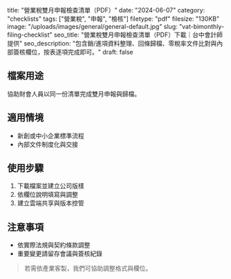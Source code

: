 title: "營業稅雙月申報檢查清單（PDF）"
date: "2024-06-07"
category: "checklists"
tags: ["營業稅", "申報", "檢核"]
filetype: "pdf"
filesize: "130KB"
image: "/uploads/images/general/general-default.jpg"
slug: "vat-bimonthly-filing-checklist"
seo_title: "營業稅雙月申報檢查清單（PDF）下載｜台中會計師提供"
seo_description: "包含銷/進項資料整理、回條歸檔、零稅率文件比對與內部簽核欄位，按表逐項完成即可。"
draft: false


## 檔案用途
協助財會人員以同一份清單完成雙月申報與歸檔。

## 適用情境
- 新創或中小企業標準流程
- 內部文件制度化與交接

## 使用步驟
1. 下載檔案並建立公司版樣
2. 依欄位說明填寫與調整
3. 建立雲端共享與版本控管

## 注意事項
- 依實際法規與契約條款調整
- 重要變更請留存會議與簽核紀錄

> 若需依產業客製，我們可協助調整格式與欄位。


